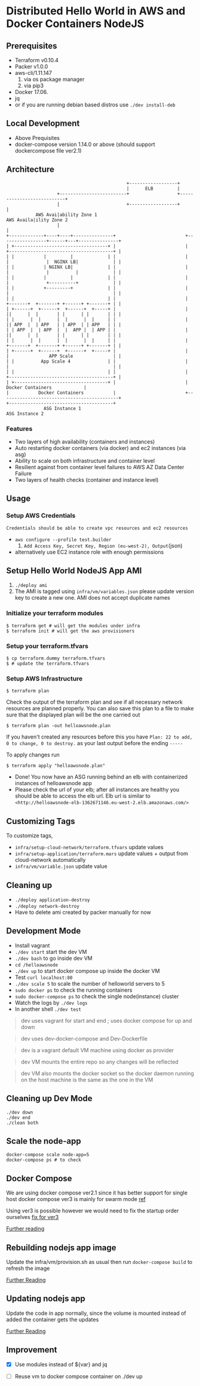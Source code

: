 # Distributed Hello World in AWS and Docker Containers NodeJS

## Prerequisites
* Terraform v0.10.4
* Packer v1.0.0
* aws-cli/1.11.147
  1. via os package manager
  2. via pip3 
* Docker 17.06. 
* jq
* or if you are running debian based distros use `./dev install-deb`
## Local Development 
* Above Prequisites
* docker-compose version 1.14.0 or above (should support dockercompose file ver2.1)

## Architecture 
```
                                             +------------------+
                                             |      ELB         |
                   +-------------------------+                  +---------------------------+
                   |                         +------------------+                           |
           AWS Avai|ability Zone 1                                                AWS Availa|ility Zone 2
                   |                                                                        |
+-------------+----+----+---------------+                          +-----------------+------+---+---------------+
| +-----------------------------------+ |                          |  +---------------------------------------+ |
| |           |         |             | |                          |  |              |  NGINX LB|             | |
| |           | NGINX LB|             | |                          |  |              |          |             | |
| |           |         |             | |                          |  |              +----------+             | |
| |           +---------+             | |                          |  |                                       | |
| |                                   | |                          |  +-------+  +-------+ +------+ +-------+ | |
| +------+  +------+  +------+  +-----+ |                          |  ||      |  |       | |      | |       | | |
| |      |  |      |  |      |  |     | |                          |  || APP  |  | APP   | | APP  | | APP   | | |
| | APP  |  | APP  |  |  APP |  | APP | |                          |  ||      |  |       | |      | |       | | |
| |      |  |      |  |      |  |     | |                          |  +-------+  +-------+ +------+ +-------+ | |
| +------+  +------+  +------+  +-----+ |                          |  |               APP Scale               | |
| |          App Scale 4              | |                          |  |                                       | |
| |                                   | |                          |  +---------------------------------------+ |
| +-----------------------------------+ |                          |               Docker Containers            |
|           Docker Containers           |                          +--------------------------------------------+
+---------------------------------------+                         
              ASG Instance 1                                                        ASG Instance 2
```

### Features

* Two layers of high availability (containers and instances)
* Auto restarting docker containers (via docker) and ec2 instances (via asg)
* Ability to scale on both infrastructure and container level
* Resilient against from container level failures to AWS AZ Data Center Failure
* Two layers of health checks (container and instance level)

## Usage
### Setup AWS Credentials
`Credentials should be able to create vpc resources and ec2 resources`

* `aws configure --profile test.builder`
   1. `Add Access Key, Secret Key, Region (eu-west-2), Output`(json)
* alternatively use EC2 instance role with enough permissions 

## Setup Hello World NodeJS App AMI 
   1. `./deploy ami`
   1. The AMI is tagged using `infra/vm/variables.json` please update version key to create a new one. AMI does not accept duplicate names
   
### Initialize your terraform modules

    $ terraform get # will get the modules under infra
    $ terraform init # will get the aws provisioners

### Setup your terraform.tfvars

    $ cp terraform.dummy terraform.tfvars
    $ # update the terraform.tfvars

### Setup AWS Infrastructure

    $ terraform plan

Check the output of the terraform plan and see if all necessary network
resources are planned properly. 
You can also save this plan to a file to make sure that the displayed plan
will be the one carried out

    $ terraform plan -out helloawsnode.plan

If you haven't created any resources before this you have `Plan: 22 to add, 0
to change, 0 to destroy.` as your last output before the ending `-----`

To apply changes run

    $ terraform apply "helloawsnode.plan"
    
* Done! You now have an ASG running behind an elb with containerized instances of helloawsnode app
* Please check the url of your elb; after all instances are healthy you should be able to access the elb url. Elb url is similar to `<http://helloawsnode-elb-1362671146.eu-west-2.elb.amazonaws.com/>`

## Customizing Tags
To customize tags,
* `infra/setup-cloud-network/terraform.tfvars` update values
* `infra/setup-application/terraform.mars` update values + output from cloud-network automatically
* `infra/vm/variable.json` update value
## Cleaning up
* `./deploy application-destroy`
* `./deploy network-destroy`
* Have to delete ami created by packer manually for now

## Development Mode
* Install vagrant
* `./dev start` start the dev VM
* `./dev bash` to go inside dev VM
* `cd /helloawsnode`
* `./dev up` to start docker compose up inside the docker VM
* Test `curl localhost:80`
* `./dev scale 5` to scale the number of helloworld servers to 5
* `sudo docker ps` to check the running containers
* `sudo docker-compose ps` to check the single node(instance) cluster
* Watch the logs by `./dev logs`
* In another shell `./dev test`

> dev uses vagrant for start and end ; uses docker compose for up and down 

> dev uses dev-docker-compose and Dev-Dockerfile

> dev is a vagrant default VM machine using docker as provider

> dev VM mounts the entire repo so any changes will be reflected 

> dev VM also mounts the docker socket so the docker daemon running on the host machine is the same as the one in the VM 

## Cleaning up Dev Mode
```
./dev down
./dev end
./clean both
```

## Scale the node-app
```
docker-compose scale node-app=5
docker-compose ps # to check
```

## Docker Compose
We are using docker compose ver2.1 since it has better support for single host docker compose ver3 is mainly for swarm mode
[ref](https://github.com/docker/compose/issues/374#issuecomment-285151437)

Using ver3 is possible however we would need to fix the startup order ourselves [fix for ver3](https://docs.docker.com/compose/startup-order/)
 
[Further reading](https://github.com/docker/compose/issues/4305)

## Rebuilding nodejs app image
Update the infra/vm/provision.sh as usual then run `docker-compose build` to refresh the image

[Further Reading](https://github.com/docker/compose/issues/1487)

## Updating nodejs app 
Update the code in app normally, since the volume is mounted instead of added the container gets the updates

[Further Reading](https://stackoverflow.com/questions/27735706/docker-add-vs-volume)

## Improvement
* [x] Use modules instead of ${var} and jq

* [ ] Reuse vm to docker compose container on ./dev up
